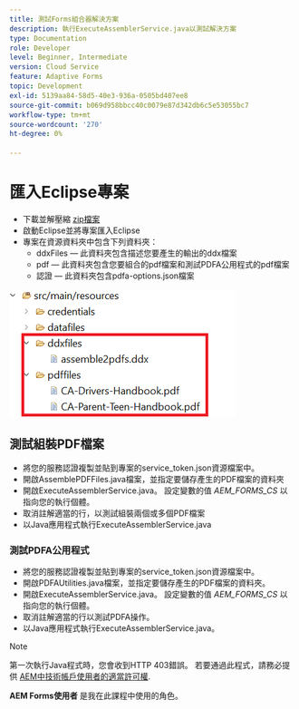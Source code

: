 ```yaml
---
title: 測試Forms組合器解決方案
description: 執行ExecuteAssemblerService.java以測試解決方案
type: Documentation
role: Developer
level: Beginner, Intermediate
version: Cloud Service
feature: Adaptive Forms
topic: Development
exl-id: 5139aa84-58d5-40e3-936a-0505bd407ee8
source-git-commit: b069d958bbcc40c0079e87d342db6c5e53055bc7
workflow-type: tm+mt
source-wordcount: '270'
ht-degree: 0%

---
```


# 匯入Eclipse專案

* 下載並解壓縮 [zip檔案](./assets/pdf-manipulation.zip)
* 啟動Eclipse並將專案匯入Eclipse
* 專案在資源資料夾中包含下列資料夾：
   * ddxFiles — 此資料夾包含描述您要產生的輸出的ddx檔案
   * pdf — 此資料夾包含您要組合的pdf檔案和測試PDFA公用程式的pdf檔案
   * 認證 — 此資料夾包含pdfa-options.json檔案

![resources-file](./assets/resources.png)

## 測試組裝PDF檔案

* 將您的服務認證複製並貼到專案的service_token.json資源檔案中。
* 開啟AssemblePDFFiles.java檔案，並指定要儲存產生的PDF檔案的資料夾
* 開啟ExecuteAssemblerService.java。 設定變數的值 _AEM_FORMS_CS_ 以指向您的執行個體。
* 取消註解適當的行，以測試組裝兩個或多個PDF檔案
* 以Java應用程式執行ExecuteAssemblerService.java

### 測試PDFA公用程式

* 將您的服務認證複製並貼到專案的service_token.json資源檔案中。
* 開啟PDFAUtilities.java檔案，並指定要儲存產生的PDF檔案的資料夾。
* 開啟ExecuteAssemblerService.java。 設定變數的值 _AEM_FORMS_CS_ 以指向您的執行個體。
* 取消註解適當的行以測試PDFA操作。
* 以Java應用程式執行ExecuteAssemblerService.java。



>[!NOTE]
> 第一次執行Java程式時，您會收到HTTP 403錯誤。 若要通過此程式，請務必提供 [AEM中技術帳戶使用者的適當許可權](https://experienceleague.adobe.com/docs/experience-manager-learn/getting-started-with-aem-headless/authentication/service-credentials.html?lang=en#configure-access-in-aem).

**AEM Forms使用者** 是我在此課程中使用的角色。
